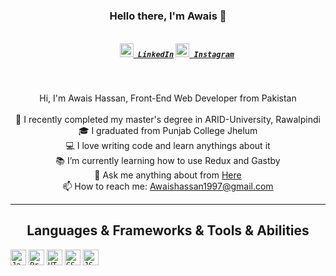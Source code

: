 <h3 align="center">Hello there, I'm Awais 👋</h3>
<h5 align="center">
  <code>
    <a href="https://www.linkedin.com/in/awais-hassan-7bb3b5133/" title="LinkedIn Profile"><img width="22" src="https://github.com/AWAIS97/AWAIS97/images/linkedin.svg"> LinkedIn</a></code>
  <code><a href="https://www.instagram.com/awwaais/" title="Instagram Profile"><img width="22" src="https://github.com/AWAIS97/AWAIS97/images/instagram.svg"> Instagram</a></code>
</h5>
<br>
<p align="center">
  Hi, I'm Awais Hassan, Front-End Web Developer from Pakistan
  <br>
  <br>
  🔬 I recently completed my master's degree in ARID-University, Rawalpindi
  <br>
  🎓 I graduated from Punjab College Jhelum
  <br>
  💻 I love writing code and learn anythings about it
  <br>
  📚 I’m currently learning how to use Redux and Gastby
  <br>
  💬 Ask me anything about from <a href="https://github.com/AWAIS97/AWAIS97/issues" title="Issues">Here</a>
  <br>
  📫 How to reach me: <a href="mailto: Awaishassan1997@gmail.com">Awaishassan1997@gmail.com</a>
</p>

<hr>

<h2 align="center">Languages & Frameworks & Tools & Abilities</h2>

<p align="center">

  <code><img title="Javascript" height="25" src="https://github.com/AWAIS97/AWAIS97/images/javascript.svg"></code>
  <code><img title="Problem Solving" height="25" src="https://github.com/AWAIS97/AWAIS97/images/problemSolving.png"></code>
  <code><img title="HTML5" height="25" src="https://github.com/AWAIS97/AWAIS97/images/html5.svg"></code>
  <code><img title="CSS" height="25" src="https://github.com/AWAIS97/AWAIS97/images/css.svg"></code>
  <code><img title="JSON" height="25" src="https://github.com/AWAIS97/AWAIS97/images/json.svg"></code>
</p>
